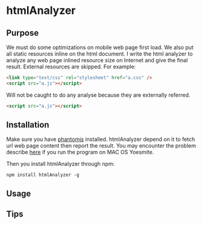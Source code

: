 # htmlAnalyzer

## Purpose

We must do some optimizations on mobile web page first load. We also put all static resources
inline on the html document. I write the html analyzer to analyze any web page inlined resource size
on Internet and give the final result. External resources are skipped. For example:

``` html
<link type="text/css" rel="stylesheet" href="a.css" />
<script src="a.js"></script>
```

Will not be caught to do any analyse because they are externally referred.

``` html
<script src="a.js"></script>
```

## Installation

Make sure you have [phantomjs](http://phantomjs.org/download.html) installed.
htmlAnalyzer depend on it to fetch url web page content then report the result.
You may encounter the problem describe [here](https://github.com/ariya/phantomjs/issues/12900)
if you run the program on MAC OS Yoesmite.

Then you install htmlAnalyzer through npm:

```
npm install htmlAnalyzer -g
```

## Usage



## Tips